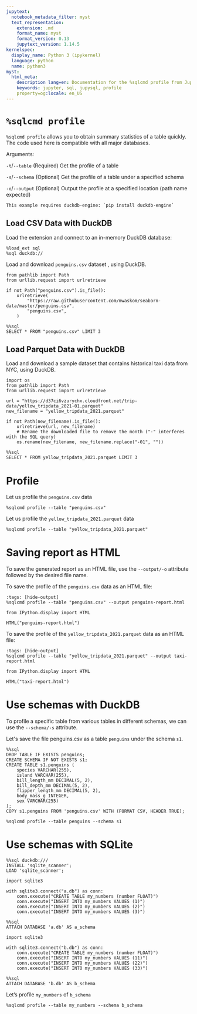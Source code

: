 ```yaml
---
jupytext:
  notebook_metadata_filter: myst
  text_representation:
    extension: .md
    format_name: myst
    format_version: 0.13
    jupytext_version: 1.14.5
kernelspec:
  display_name: Python 3 (ipykernel)
  language: python
  name: python3
myst:
  html_meta:
    description lang=en: Documentation for the %sqlcmd profile from JupySQL
    keywords: jupyter, sql, jupysql, profile
    property=og:locale: en_US
---
```


# `%sqlcmd profile` 

`%sqlcmd profile` allows you to obtain summary statistics of a table quickly. The code used here is compatible with all major databases.

Arguments:

`-t`/`--table` (Required) Get the profile of a table

`-s`/`--schema` (Optional) Get the profile of a table under a specified schema

`-o`/`--output` (Optional) Output the profile at a specified location (path name expected)

```{note}
This example requires duckdb-engine: `pip install duckdb-engine`
```

## Load CSV Data with DuckDB

Load the extension and connect to an in-memory DuckDB database:

```{code-cell} ipython3
%load_ext sql
%sql duckdb://
```

Load and download `penguins.csv` dataset , using DuckDB.

```{code-cell} ipython3
from pathlib import Path
from urllib.request import urlretrieve

if not Path("penguins.csv").is_file():
    urlretrieve(
        "https://raw.githubusercontent.com/mwaskom/seaborn-data/master/penguins.csv",
        "penguins.csv",
    )
```

```{code-cell} ipython3
%%sql
SELECT * FROM "penguins.csv" LIMIT 3
```

## Load Parquet Data with DuckDB

Load and download a sample dataset that contains historical taxi data from NYC, using DuckDB.

```{code-cell} ipython3
import os
from pathlib import Path
from urllib.request import urlretrieve

url = "https://d37ci6vzurychx.cloudfront.net/trip-data/yellow_tripdata_2021-01.parquet"
new_filename = "yellow_tripdata_2021.parquet"

if not Path(new_filename).is_file():
    urlretrieve(url, new_filename)
    # Rename the downloaded file to remove the month ("-" interferes with the SQL query)
    os.rename(new_filename, new_filename.replace("-01", ""))  
```

```{code-cell} ipython3
%%sql
SELECT * FROM yellow_tripdata_2021.parquet LIMIT 3
```

# Profile 

Let us profile the `penguins.csv` data

```{code-cell} ipython3
%sqlcmd profile --table "penguins.csv"
```

Let us profile the `yellow_tripdata_2021.parquet` data

```{code-cell} ipython3
%sqlcmd profile --table "yellow_tripdata_2021.parquet"
```

# Saving report as HTML

To save the generated report as an HTML file, use the `--output/-o` attribute followed by the desired file name.

To save the profile of the `penguins.csv` data as an HTML file:

```{code-cell} ipython3
:tags: [hide-output]
%sqlcmd profile --table "penguins.csv" --output penguins-report.html
```

```{code-cell} ipython3
from IPython.display import HTML

HTML("penguins-report.html")
```

To save the profile of the `yellow_tripdata_2021.parquet` data as an HTML file:

```{code-cell} ipython3
:tags: [hide-output]
%sqlcmd profile --table "yellow_tripdata_2021.parquet" --output taxi-report.html
```

```{code-cell} ipython3
from IPython.display import HTML

HTML("taxi-report.html")
```

# Use schemas with DuckDB

To profile a specific table from various tables in different schemas, we can use the `--schema/-s` attribute.

Let's save the file penguins.csv as a table `penguins` under the schema `s1`.

```{code-cell} ipython3
%%sql 
DROP TABLE IF EXISTS penguins;
CREATE SCHEMA IF NOT EXISTS s1;
CREATE TABLE s1.penguins (
    species VARCHAR(255),
    island VARCHAR(255),
    bill_length_mm DECIMAL(5, 2),
    bill_depth_mm DECIMAL(5, 2),
    flipper_length_mm DECIMAL(5, 2),
    body_mass_g INTEGER,
    sex VARCHAR(255)
);
COPY s1.penguins FROM 'penguins.csv' WITH (FORMAT CSV, HEADER TRUE);
```

```{code-cell} ipython3
%sqlcmd profile --table penguins --schema s1 
```

# Use schemas with SQLite

```{code-cell} ipython3
%%sql duckdb:///
INSTALL 'sqlite_scanner';
LOAD 'sqlite_scanner';
```

```{code-cell} ipython3
import sqlite3

with sqlite3.connect("a.db") as conn:
    conn.execute("CREATE TABLE my_numbers (number FLOAT)")
    conn.execute("INSERT INTO my_numbers VALUES (1)")
    conn.execute("INSERT INTO my_numbers VALUES (2)")
    conn.execute("INSERT INTO my_numbers VALUES (3)")
```

```{code-cell} ipython3
%%sql
ATTACH DATABASE 'a.db' AS a_schema
```

```{code-cell} ipython3
import sqlite3

with sqlite3.connect("b.db") as conn:
    conn.execute("CREATE TABLE my_numbers (number FLOAT)")
    conn.execute("INSERT INTO my_numbers VALUES (11)")
    conn.execute("INSERT INTO my_numbers VALUES (22)")
    conn.execute("INSERT INTO my_numbers VALUES (33)")
```

```{code-cell} ipython3
%%sql
ATTACH DATABASE 'b.db' AS b_schema
```

Let’s profile `my_numbers` of `b_schema`

```{code-cell} ipython3
%sqlcmd profile --table my_numbers --schema b_schema
```